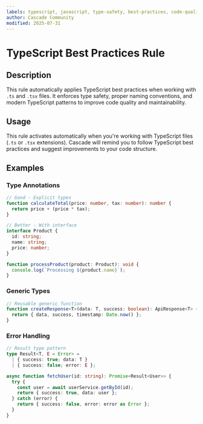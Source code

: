 ```yaml
---
labels: typescript, javascript, type-safety, best-practices, code-quality, static-typing, glob-based, intermediate
author: Cascade Community
modified: 2025-07-31
---
```


# TypeScript Best Practices Rule

## Description

This rule automatically applies TypeScript best practices when working with `.ts` and `.tsx` files. It enforces type safety, proper naming conventions, and modern TypeScript patterns to improve code quality and maintainability.

## Usage

This rule activates automatically when you're working with TypeScript files (`.ts` or `.tsx` extensions). Cascade will remind you to follow TypeScript best practices and suggest improvements to your code structure.

## Examples

### Type Annotations
```typescript
// Good - Explicit types
function calculateTotal(price: number, tax: number): number {
  return price + (price * tax);
}

// Better - With interface
interface Product {
  id: string;
  name: string;
  price: number;
}

function processProduct(product: Product): void {
  console.log(`Processing ${product.name}`);
}
```

### Generic Types
```typescript
// Reusable generic function
function createResponse<T>(data: T, success: boolean): ApiResponse<T> {
  return { data, success, timestamp: Date.now() };
}
```

### Error Handling
```typescript
// Result type pattern
type Result<T, E = Error> = 
  | { success: true; data: T }
  | { success: false; error: E };

async function fetchUser(id: string): Promise<Result<User>> {
  try {
    const user = await userService.getById(id);
    return { success: true, data: user };
  } catch (error) {
    return { success: false, error: error as Error };
  }
}
```

<!-- METADATA
labels: typescript, javascript, type-safety, best-practices, code-quality, static-typing, glob-based, intermediate
author: Cascade Community
activation: glob-based
category: Languages
-->
